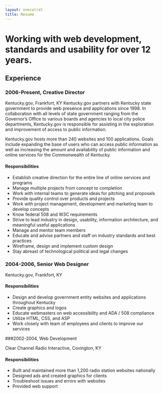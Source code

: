 ```yaml
---
layout: onecolrel
title: Resume
---
```


# Working with web development, standards and usability for over 12 years.

## Experience

### 2006-Present, Creative Director

<span class="text-muted">Kentucky.gov, Frankfort, KY</span>
Kentucky.gov partners with Kentucky state government to provide web presence and applications since 1998. In collaboration with all levels of state government ranging from the Governor’s Office to various boards and agencies to local city police departments, Kentucky.gov is responsible for assisting in the exploration and improvement of access to public information.

Kentucky.gov hosts more than 240 websites and 100 applications. Goals include expanding the base of users who can access public information as well as increasing the amount and availability of public information and online services for the Commonwealth of Kentucky.

#### Responsibilities
- Establish creative direction for the entire line of online services and programs
- Manage multiple projects from concept to completion
- Work with internal teams to generate ideas for pitching and proposals
- Provide quality control over products and projects
- Work with project management, development and marketing team to develop concepts
- Know federal 508 and W3C requirements
- Strive to lead industry in design, usability, information architecture, and meaningful useful applications
- Manage and mentor team members
- Educate and advise partners and staff on industry standards and best practices
- Wireframe, design and implement custom design
- Stay abreast of technological political and legal changes

### 2004-2006, Senior Web Designer

Kentucky.gov, Frankfort, KY

#### Responsibilities
- Design and develop government entity websites and applications throughout Kentucky
- Create graphics and logos
- Educate webmasters on web accessibility and ADA / 508 compliance
- Utilize HTML, CSS, and ASP
- Work closely with team of employees and clients to improve our services

###2002-2004, Web Development

Clear Channel Radio Interactive, Covington, KY

#### Responsibilities
- Built and maintained more than 1,200 radio station websites nationally
- Designed ads and created graphics for clients
- Troubleshoot issues and errors with websites
- Provided web support
